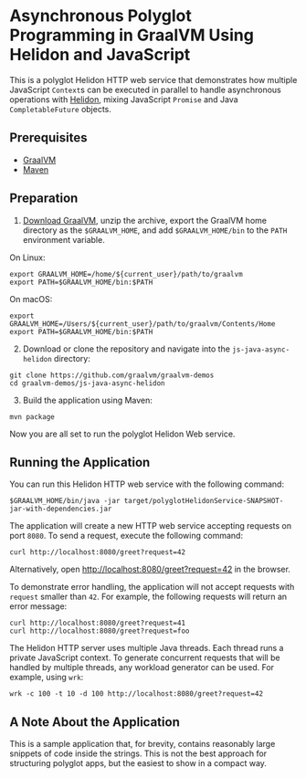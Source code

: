 # Asynchronous Polyglot Programming in GraalVM Using Helidon and JavaScript

This is a polyglot Helidon HTTP web service that demonstrates how multiple JavaScript `Context`s can be executed in parallel to handle asynchronous operations with [Helidon](https://helidon.io/), mixing JavaScript `Promise` and Java `CompletableFuture` objects.

## Prerequisites
* [GraalVM](http://graalvm.org)
* [Maven](https://maven.apache.org)

## Preparation

1. [Download GraalVM](https://www.graalvm.org/downloads/), unzip the archive, export the GraalVM home directory as the `$GRAALVM_HOME`, and add `$GRAALVM_HOME/bin` to the `PATH` environment variable.

On Linux:
```
export GRAALVM_HOME=/home/${current_user}/path/to/graalvm
export PATH=$GRAALVM_HOME/bin:$PATH
```
On macOS:
```
export GRAALVM_HOME=/Users/${current_user}/path/to/graalvm/Contents/Home
export PATH=$GRAALVM_HOME/bin:$PATH
```

2. Download or clone the repository and navigate into the `js-java-async-helidon` directory:
```
git clone https://github.com/graalvm/graalvm-demos
cd graalvm-demos/js-java-async-helidon
```

3. Build the application using Maven:
```
mvn package
```

Now you are all set to run the polyglot Helidon Web service.

## Running the Application

You can run this Helidon HTTP web service with the following command:
```
$GRAALVM_HOME/bin/java -jar target/polyglotHelidonService-SNAPSHOT-jar-with-dependencies.jar
```

The application will create a new HTTP web service accepting requests on port `8080`.
To send a request, execute the following command:
```
curl http://localhost:8080/greet?request=42
```
Alternatively, open [http://localhost:8080/greet?request=42](http://localhost:8080/greet?request=42) in the browser.

To demonstrate error handling, the application will not accept requests with `request` smaller than `42`.
For example, the following requests will return an error message:
```
curl http://localhost:8080/greet?request=41
curl http://localhost:8080/greet?request=foo
```

The Helidon HTTP server uses multiple Java threads.
Each thread runs a private JavaScript context.
To generate concurrent requests that will be handled by multiple threads, any workload generator can be used.
For example, using `wrk`:
```
wrk -c 100 -t 10 -d 100 http://localhost:8080/greet?request=42
```

## A Note About the Application

This is a sample application that, for brevity, contains reasonably large snippets of code inside the strings.
This is not the best approach for structuring polyglot apps, but the easiest to show in a compact way.
